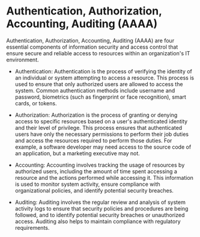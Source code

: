 # Authentication, Authorization, Accounting, Auditing (AAAA)

Authentication, Authorization, Accounting, Auditing (AAAA) are four essential components of information security and access control that ensure secure and reliable access to resources within an organization's IT environment.

* Authentication: Authentication is the process of verifying the identity of an individual or system attempting to access a resource. This process is used to ensure that only authorized users are allowed to access the system. Common authentication methods include username and password, biometrics (such as fingerprint or face recognition), smart cards, or tokens.

* Authorization: Authorization is the process of granting or denying access to specific resources based on a user's authenticated identity and their level of privilege. This process ensures that authenticated users have only the necessary permissions to perform their job duties and access the resources required to perform those duties. For example, a software developer may need access to the source code of an application, but a marketing executive may not.

* Accounting: Accounting involves tracking the usage of resources by authorized users, including the amount of time spent accessing a resource and the actions performed while accessing it. This information is used to monitor system activity, ensure compliance with organizational policies, and identify potential security breaches.

* Auditing: Auditing involves the regular review and analysis of system activity logs to ensure that security policies and procedures are being followed, and to identify potential security breaches or unauthorized access. Auditing also helps to maintain compliance with regulatory requirements.
